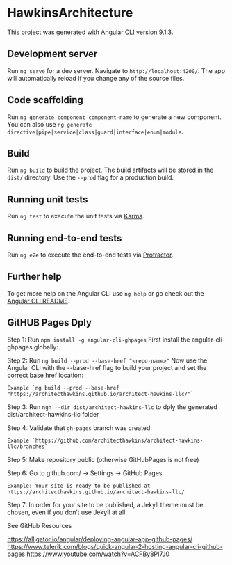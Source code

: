 # HawkinsArchitecture

This project was generated with [Angular CLI](https://github.com/angular/angular-cli) version 9.1.3.

## Development server

Run `ng serve` for a dev server. Navigate to `http://localhost:4200/`. The app will automatically reload if you change any of the source files.

## Code scaffolding

Run `ng generate component component-name` to generate a new component. You can also use `ng generate directive|pipe|service|class|guard|interface|enum|module`.

## Build

Run `ng build` to build the project. The build artifacts will be stored in the `dist/` directory. Use the `--prod` flag for a production build.

## Running unit tests

Run `ng test` to execute the unit tests via [Karma](https://karma-runner.github.io).

## Running end-to-end tests

Run `ng e2e` to execute the end-to-end tests via [Protractor](http://www.protractortest.org/).

## Further help

To get more help on the Angular CLI use `ng help` or go check out the [Angular CLI README](https://github.com/angular/angular-cli/blob/master/README.md).


## GitHUB Pages Dply
Step 1: Run `npm install -g angular-cli-ghpages` First install the angular-cli-ghpages globally:

Step 2: Run `ng build --prod --base-href "<repo-name>"` Now use the Angular CLI with the --base-href flag to build your project and set the correct base href location:
    
    Example `ng build --prod --base-href "https://architecthawkins.github.io/architect-hawkins-llc/"` 


Step 3: Run `ngh --dir dist/architect-hawkins-llc` to dply the generated dist/architect-hawkins-llc folder


Step 4: Validate that `gh-pages` branch was created:
    
    Example `https://github.com/architecthawkins/architect-hawkins-llc/branches` 

Step 5: Make repository public (otherwise GitHubPages is not free)

Step 6: Go to github.com/<repoName> -> Settings -> GitHub Pages
    
    Example: Your site is ready to be published at https://architecthawkins.github.io/architect-hawkins-llc/

Step 7: In order for your site to be published, a Jekyll theme must be chosen, even if you don’t use Jekyll at all.

See GitHub Resources

https://alligator.io/angular/deploying-angular-app-github-pages/
https://www.telerik.com/blogs/quick-angular-2-hosting-angular-cli-github-pages
https://www.youtube.com/watch?v=ACFBy8PI7J0
